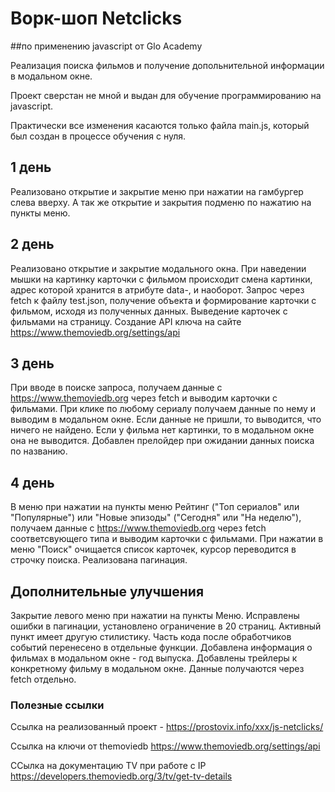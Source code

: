 # Ворк-шоп Netclicks 
##по применению javascript от Glo Academy

Реализация поиска фильмов и получение допольнительной информации в модальном окне.

Проект сверстан не мной и выдан для обучение программированию на javascript.

Практически все изменения касаются только файла main.js, который был создан в процессе обучения с нуля.

## 1 день
Реализовано открытие и закрытие меню при нажатии на гамбургер слева вверху.
А так же открытие и закрытия подменю по нажатию на пункты меню.

## 2 день
Реализовано открытие и закрытие модального окна.
При наведении мышки на картинку карточки с фильмом происходит смена картинки, адрес которой хранится в атрибуте data-, и наоборот.
Запрос через fetch к файлу test.json, получение объекта и формирование карточки с фильмом, исходя из полученных данных. Выведение карточек с фильмами на страницу.
Создание  API ключа на сайте https://www.themoviedb.org/settings/api

## 3 день
При вводе в поиске запроса, получаем данные с https://www.themoviedb.org через fetch и выводим карточки с фильмами.
При клике по любому сериалу получаем данные по нему и выводим в модальном окне.
Если данные не пришли, то выводится, что ничего не найдено.
Если у фильма нет картинки, то в модальном окне она не выводится.
Добавлен прелойдер при ожидании данных поиска по названию.

## 4 день
В меню при нажатии на пункты меню Рейтинг ("Топ сериалов" или "Популярные") или "Новые эпизоды" ("Сегодня" или "На неделю"), получаем данные с https://www.themoviedb.org через fetch соответсвующего типа и выводим карточки с фильмами.
При нажатии в меню "Поиск" очищается список карточек, курсор переводится в строчку поиска.
Реализована пагинация.

## Дополнительные улучшения
Закрытие левого меню при нажатии на пункты Меню.
Исправлены ошибки в пагинации, установлено ограничение в 20 страниц. Активный пункт имеет другую стилистику.
Часть кода после обработчиков событий перенесено в отдельные функции.
Добавлена информация о фильмах в модальном окне - год выпуска.
Добавлены трейлеры к конкретному фильму в модальном окне. Данные получаются через fetch отдельно.


### Полезные ссылки
Ссылка на реализованный проект - https://prostovix.info/xxx/js-netclicks/

Ссылка на ключи от themoviedb https://www.themoviedb.org/settings/api

ССылка на документацию TV при работе с IP https://developers.themoviedb.org/3/tv/get-tv-details 
